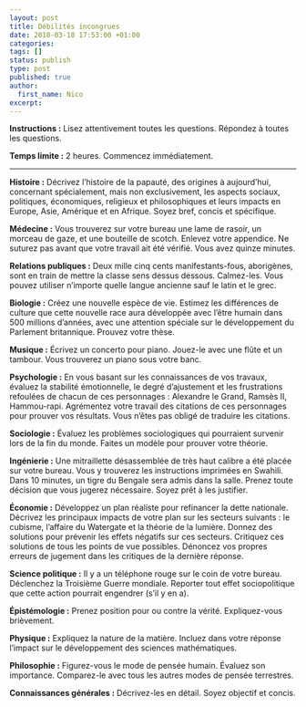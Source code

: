 ```yaml
---
layout: post
title: Débilités incongrues
date: 2018-03-18 17:53:00 +01:00
categories:
tags: []
status: publish
type: post
published: true
author:
  first_name: Nico
excerpt:
---
```


**Instructions :**  Lisez attentivement toutes les questions. Répondez à toutes les questions.

**Temps limite :**  2 heures. Commencez immédiatement.

---

**Histoire :** Décrivez l’histoire de la papauté, des origines à aujourd’hui, concernant spécialement, mais non exclusivement, les aspects sociaux, politiques, économiques, religieux et philosophiques et leurs impacts en Europe, Asie, Amérique et en Afrique. Soyez bref, concis et spécifique.

**Médecine :** Vous trouverez sur votre bureau une lame de rasoir, un morceau de gaze, et une bouteille de scotch. Enlevez votre appendice. Ne suturez pas avant que votre travail ait été vérifié. Vous avez quinze minutes.

**Relations publiques :** Deux mille cinq cents manifestants-fous, aborigènes, sont en train de mettre la classe sens dessus dessous. Calmez-les. Vous pouvez utiliser n’importe quelle langue ancienne sauf le latin et le grec.

**Biologie :** Créez une nouvelle espèce de vie. Estimez les différences de culture que cette nouvelle race aura développée avec l’être humain dans 500 millions d’années, avec une attention spéciale sur le développement du Parlement britannique. Prouvez votre thèse.

**Musique :** Écrivez un concerto pour piano. Jouez-le avec une flûte et un tambour. Vous trouverez un piano sous votre banc.

**Psychologie :** En vous basant sur les connaissances de vos travaux, évaluez la stabilité émotionnelle, le degré d’ajustement et les frustrations refoulées de chacun de ces personnages : Alexandre le Grand, Ramsès II, Hammou-rapi. Agrémentez votre travail des citations de ces personnages pour prouver vos résultats. Vous n’êtes pas obligé de traduire les citations.

**Sociologie :** Évaluez les problèmes sociologiques qui pourraient survenir lors de la fin du monde. Faites un modèle pour prouver votre théorie.

**Ingénierie :** Une mitraillette désassemblée de très haut calibre a été placée sur votre bureau. Vous y trouverez les instructions imprimées en Swahili. Dans 10 minutes, un tigre du Bengale sera admis dans la salle. Prenez toute décision que vous jugerez nécessaire. Soyez prêt à les justifier.

**Économie :** Développez un plan réaliste pour refinancer la dette nationale. Décrivez les principaux impacts de votre plan sur les secteurs suivants : le cubisme, l’affaire du Watergate et la théorie de la lumière. Donnez des solutions pour prévenir les effets négatifs sur ces secteurs. Critiquez ces solutions de tous les points de vue possibles. Dénoncez vos propres erreurs de jugement dans les critiques de la dernière réponse.

**Science politique :** Il y a un téléphone rouge sur le coin de votre bureau. Déclenchez la Troisième Guerre mondiale. Reporter tout effet sociopolitique que cette action pourrait engendrer (s’il y en a).

**Épistémologie :** Prenez position pour ou contre la vérité. Expliquez-vous brièvement.

**Physique :** Expliquez la nature de la matière. Incluez dans votre réponse l’impact sur le développement des sciences mathématiques.

**Philosophie :** Figurez-vous le mode de pensée humain. Évaluez son importance. Comparez-le avec tous les autres modes de pensée terrestres.

**Connaissances générales :** Décrivez-les en détail. Soyez objectif et concis.
